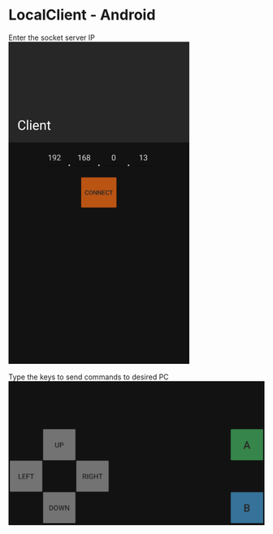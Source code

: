 # LocalClient - Android
 
Enter the socket server IP
![Main](readmeImages/main.png)

Type the keys to send commands to desired PC
![Game Controller](readmeImages/gameController.png)
